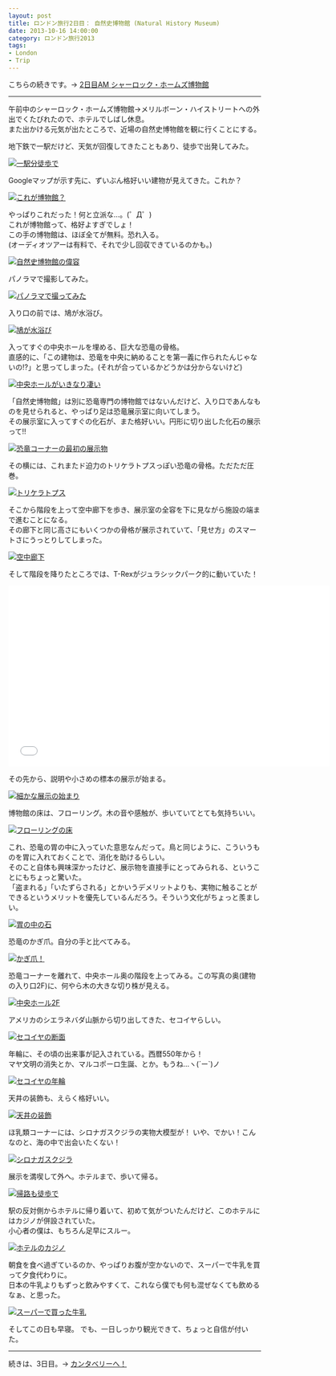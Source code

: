 ```yaml
---
layout: post
title: ロンドン旅行2日目： 自然史博物館 (Natural History Museum)
date: 2013-10-16 14:00:00
category: ロンドン旅行2013
tags:
- London
- Trip
---
```


こちらの続きです。→ [2日目AM シャーロック・ホームズ博物館](/2013/10/16/Sherlock_Holmes_Museum/)

- - -

午前中のシャーロック・ホームズ博物館→メリルボーン・ハイストリートへの外出でくたびれたので、ホテルでしばし休息。<br>
また出かける元気が出たところで、近場の自然史博物館を観に行くことにする。

地下鉄で一駅だけど、天気が回復してきたこともあり、徒歩で出発してみた。

[![一駅分徒歩で][1]][1]

  [1]: /images/London2013/IMG_2204.JPG

Googleマップが示す先に、ずいぶん格好いい建物が見えてきた。これか？

[![これが博物館？][2]][2]

  [2]: /images/London2013/IMG_2206.JPG

やっぱりこれだった！何と立派な…。(゜Д゜) <br>
これが博物館って、格好よすぎでしょ！ <br>
この手の博物館は、ほぼ全てが無料。恐れ入る。<br>
(オーディオツアーは有料で、それで少し回収できているのかも。)
 
[![自然史博物館の偉容][3]][3]

  [3]: /images/London2013/IMG_2207.jpg

パノラマで撮影してみた。

[![パノラマで撮ってみた][4]][4]

  [4]: /images/London2013/IMG_2210.JPG

入り口の前では、鳩が水浴び。

[![鳩が水浴び][5]][5]

  [5]: /images/London2013/IMG_2211.JPG

入ってすぐの中央ホールを埋める、巨大な恐竜の骨格。<br>
直感的に、「この建物は、恐竜を中央に納めることを第一義に作られたんじゃないの!?」と思ってしまった。(それが合っているかどうかは分からないけど)

[![中央ホールがいきなり凄い][6]][6]

  [6]: /images/London2013/IMG_2216.JPG

「自然史博物館」は別に恐竜専門の博物館ではないんだけど、入り口であんなものを見せられると、やっぱり足は恐竜展示室に向いてしまう。<br>
その展示室に入ってすぐの化石が、また格好いい。円形に切り出した化石の展示って!!

[![恐竜コーナーの最初の展示物][7]][7]

  [7]: /images/London2013/IMG_2218.jpg

その横には、これまたド迫力のトリケラトプスっぽい恐竜の骨格。ただただ圧巻。

[![トリケラトプス][8]][8]

  [8]: /images/London2013/IMG_2220.jpg

そこから階段を上って空中廊下を歩き、展示室の全容を下に見ながら施設の端まで進むことになる。<br>
その廊下と同じ高さにもいくつかの骨格が展示されていて、「見せ方」のスマートさにうっとりしてしまった。

[![空中廊下][9]][9]

  [9]: /images/London2013/IMG_2221.JPG

そして階段を降りたところでは、T-Rexがジュラシックパーク的に動いていた！

<iframe src="//player.vimeo.com/video/105455836" width="640" height="360" frameborder="0" webkitallowfullscreen mozallowfullscreen allowfullscreen></iframe>

その先から、説明や小さめの標本の展示が始まる。

[![細かな展示の始まり][10]][10]

  [10]: /images/London2013/IMG_2228.JPG

博物館の床は、フローリング。木の音や感触が、歩いていてとても気持ちいい。

[![フローリングの床][11]][11]

  [11]: /images/London2013/IMG_2229.JPG

これ、恐竜の胃の中に入っていた意思なんだって。鳥と同じように、こういうものを胃に入れておくことで、消化を助けるらしい。<br>
そのこと自体も興味深かったけど、展示物を直接手にとってみられる、ということにもちょっと驚いた。<br>
「盗まれる」「いたずらされる」とかいうデメリットよりも、実物に触ることができるというメリットを優先しているんだろう。そういう文化がちょっと羨ましい。 

[![胃の中の石][12]][12]

  [12]: /images/London2013/IMG_2232.jpg

恐竜のかぎ爪。自分の手と比べてみる。

[![かぎ爪！][13]][13]

  [13]: /images/London2013/IMG_2260.JPG

恐竜コーナーを離れて、中央ホール奥の階段を上ってみる。この写真の奥(建物の入り口2F)に、何やら木の大きな切り株が見える。

[![中央ホール2F][14]][14]

  [14]: /images/London2013/IMG_2235.JPG

アメリカのシエラネバダ山脈から切り出してきた、セコイヤらしい。

[![セコイヤの断面][15]][15]

  [15]: /images/London2013/IMG_2244.jpg

年輪に、その頃の出来事が記入されている。西暦550年から！<br>
マヤ文明の消失とか、マルコポーロ生誕、とか。もうね…ヽ(´ー`)ノ

[![セコイヤの年輪][16]][16]

  [16]: /images/London2013/IMG_2238.jpg

天井の装飾も、えらく格好いい。

[![天井の装飾][17]][17]

  [17]: /images/London2013/IMG_2252.JPG
 
ほ乳類コーナーには、シロナガスクジラの実物大模型が！
いや、でかい！こんなのと、海の中で出会いたくない！

[![シロナガスクジラ][18]][18]

  [18]: /images/London2013/IMG_2264.JPG

展示を満喫して外へ。ホテルまで、歩いて帰る。

[![帰路も徒歩で][19]][19]

  [19]: /images/London2013/IMG_2267.jpg

駅の反対側からホテルに帰り着いて、初めて気がついたんだけど、このホテルにはカジノが併設されていた。<br>
小心者の僕は、もちろん足早にスルー。

[![ホテルのカジノ][20]][20]

  [20]: /images/London2013/IMG_2269.jpg

朝食を食べ過ぎているのか、やっぱりお腹が空かないので、スーパーで牛乳を買って夕食代わりに。<br>
日本の牛乳よりもずっと飲みやすくて、これなら僕でも何も混ぜなくても飲めるなぁ、と思った。

[![スーパーで買った牛乳][21]][21]

  [21]: /images/London2013/IMG_2270.jpg

そしてこの日も早寝。
でも、一日しっかり観光できて、ちょっと自信が付いた。 

- - -

続きは、3日目。→ [カンタベリーへ！](/2013/10/17/London_3rd_Day_Load_to_Canterbury/)